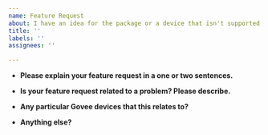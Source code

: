 ```yaml
---
name: Feature Request
about: I have an idea for the package or a device that isn't supported.
title: ''
labels: ''
assignees: ''

---
```


* **Please explain your feature request in a one or two sentences.**



* **Is your feature request related to a problem? Please describe.**



* **Any particular Govee devices that this relates to?**



* **Anything else?**


